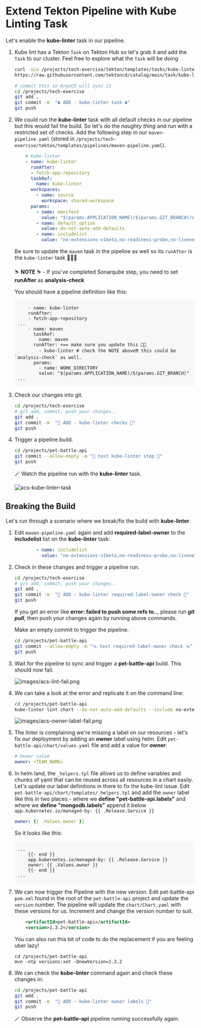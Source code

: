 # Extend Tekton Pipeline with Kube Linting Task

Let's enable the **kube-linter** task in our pipeline.

1. Kube lint has a Tekton `Task` on Tekton Hub so let's grab it and add the `Task` to our cluster. Feel free to explore what the `Task` will be doing 

    ```bash
    curl -sLo /projects/tech-exercise/tekton/templates/tasks/kube-linter.yaml \
    https://raw.githubusercontent.com/tektoncd/catalog/main/task/kube-linter/0.1/kube-linter.yaml
    ```

    ```bash
    # commit this so ArgoCD will sync it 
    cd /projects/tech-exercise
    git add .
    git commit -m  "☎️ ADD - kube-linter task ☎️"
    git push
    ```

2. We could run the **kube-linter** task with all default checks in our pipeline but this would fail the build. So let's do the _naughty thing_ and run with a restricted set of checks. Add the following step in our `maven-pipeline.yaml` (stored in `/projects/tech-exercise/tekton/templates/pipelines/maven-pipeline.yaml`). 

    ```yaml
        # Kube-linter
        - name: kube-linter
          runAfter:
          - fetch-app-repository
          taskRef:
            name: kube-linter
          workspaces:
            - name: source
              workspace: shared-workspace
          params:
            - name: manifest
              value: "$(params.APPLICATION_NAME)/$(params.GIT_BRANCH)/chart"
            - name: default_option
              value: do-not-auto-add-defaults
            - name: includelist
              value: "no-extensions-v1beta,no-readiness-probe,no-liveness-probe,dangling-service,mismatching-selector,writable-host-mount"
    ```

    Be sure to update the `maven` task in the pipeline as well so its `runAfter` is the `kube-linter` task 💪💪💪

    <p class="warn">
    ⛷️ <b>NOTE</b> ⛷️ - If you've completed Sonarqube step, you need to set <strong>runAfter</strong> as <strong>analysis-check</strong>
    </p>

    You should have a pipeline definition like this:
    <div class="highlight" style="background: #f7f7f7">
    <pre><code class="language-yaml">
        - name: kube-linter
        runAfter:
        - fetch-app-repository
    ...
        - name: maven
          taskRef:
            name: maven
          runAfter: <== make sure you update this 💪💪
            - kube-linter # check the NOTE above❗❗ this could be `analysis-check` as well.
          params:
            - name: WORK_DIRECTORY
            value: "$(params.APPLICATION_NAME)/$(params.GIT_BRANCH)"
    ...
    </code></pre></div>

3. Check our changes into git.

    ```bash
    cd /projects/tech-exercise
    # git add, commit, push your changes..
    git add .
    git commit -m  "🐡 ADD - kube-linter checks 🐡"
    git push
    ```

4. Trigger a pipeline build.

    ```bash
    cd /projects/pet-battle-api
    git commit --allow-empty -m "🐡 test kube-linter step 🐡"
    git push
    ```

    🪄 Watch the pipeline run with the **kube-linter** task.

    ![acs-kube-linter-task](./images/acs-kube-linter-task.png)

## Breaking the Build

Let's run through a scenario where we break/fix the build with **kube-linter**.

1. Edit `maven-pipeline.yaml` again and add **required-label-owner** to the **includelist** list on the **kube-linter** task:

    ```yaml
            - name: includelist
              value: "no-extensions-v1beta,no-readiness-probe,no-liveness-probe,dangling-service,mismatching-selector,writable-host-mount,required-label-owner"
    ```

2. Check in these changes and trigger a pipeline run.

    ```bash
    cd /projects/tech-exercise
    # git add, commit, push your changes..
    git add .
    git commit -m  "🐡 ADD - kube-linter required-label-owner check 🐡"
    git push
    ```

    <p class="warn">If you get an error like <b>error: failed to push some refs to..</b>, please run <b><i>git pull</i></b>, then push your changes again by running above commands.</p>

    Make an empty commit to trigger the pipeline.

    ```bash
    cd /projects/pet-battle-api
    git commit --allow-empty -m "🩴 test required-label-owner check 🩴"
    git push
    ```

3. Wait for the pipeline to sync and trigger a **pet-battle-api** build. This should now fail.

    ![images/acs-lint-fail.png](images/acs-lint-fail.png)

4. We can take a look at the error and replicate it on the command line:

    ```bash
    cd /projects/pet-battle-api
    kube-linter lint chart --do-not-auto-add-defaults --include no-extensions-v1beta,no-readiness-probe,no-liveness-probe,dangling-service,mismatching-selector,writable-host-mount,required-label-owner
    ```

    ![images/acs-owner-label-fail.png](images/acs-owner-label-fail.png)

5. The linter is complaining we're missing a label on our resources - let's fix our deployment by adding an **owner** label using helm. Edit `pet-battle-api/chart/values.yaml` file and add a value for **owner**:

    ```yaml
    # Owner value
    owner: <TEAM_NAME>
    ```

6. In helm land, the `_helpers.tpl` file allows us to define variables and chunks of yaml that can be reused across all resources in a chart easily. Let's update our label definitions in there to fix the kube-lint issue. Edit `pet-battle-api/chart/templates/_helpers.tpl` and add the `owner` label like this in two places - where we **define "pet-battle-api.labels"** and where we **define "mongodb.labels"** append it below `app.kubernetes.io/managed-by: {{ .Release.Service }}`

    ```yaml
    owner: {{ .Values.owner }}
    ```

    So it looks like this:
    <div class="highlight" style="background: #f7f7f7">
    <pre><code class="language-yaml">
    ...
        {{- end }}
        app.kubernetes.io/managed-by: {{ .Release.Service }}
        owner: {{ .Values.owner }}
        {{- end }}
    ...
    </code></pre></div>

7. We can now trigger the Pipeline with the new version. Edit pet-battle-api `pom.xml` found in the root of the `pet-battle-api` project and update the `version` number. The pipeline will update the `chart/Chart.yaml` with these versions for us. Increment and change the version number to suit.

    ```xml
        <artifactId>pet-battle-api</artifactId>
        <version>1.3.2</version>
    ```

    You can also run this bit of code to do the replacement if you are feeling uber lazy!

    ```bash#test
    cd /projects/pet-battle-api
    mvn -ntp versions:set -DnewVersion=1.3.2
    ```

8. We can check the **kube-linter** command again and check these changes in:

    ```bash
    cd /projects/pet-battle-api
    git add .
    git commit -m  "🐊 ADD - kube-linter owner labels 🐊"
    git push
    ```

    🪄 Observe the **pet-battle-api** pipeline running successfully again.
